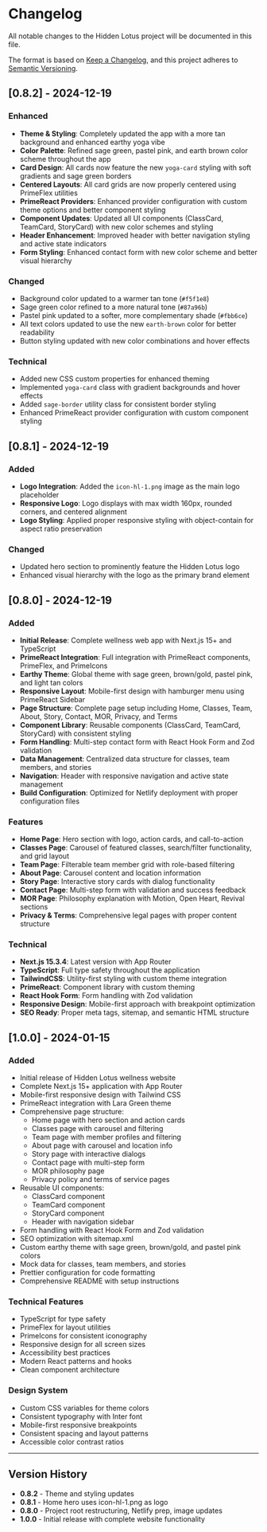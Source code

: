 # Changelog

All notable changes to the Hidden Lotus project will be documented in this file.

The format is based on [Keep a Changelog](https://keepachangelog.com/en/1.0.0/),
and this project adheres to [Semantic Versioning](https://semver.org/spec/v2.0.0.html).

## [0.8.2] - 2024-12-19

### Enhanced

- **Theme & Styling**: Completely updated the app with a more tan background and enhanced earthy yoga vibe
- **Color Palette**: Refined sage green, pastel pink, and earth brown color scheme throughout the app
- **Card Design**: All cards now feature the new `yoga-card` styling with soft gradients and sage green borders
- **Centered Layouts**: All card grids are now properly centered using PrimeFlex utilities
- **PrimeReact Providers**: Enhanced provider configuration with custom theme options and better component styling
- **Component Updates**: Updated all UI components (ClassCard, TeamCard, StoryCard) with new color schemes and styling
- **Header Enhancement**: Improved header with better navigation styling and active state indicators
- **Form Styling**: Enhanced contact form with new color scheme and better visual hierarchy

### Changed

- Background color updated to a warmer tan tone (`#f5f1e8`)
- Sage green color refined to a more natural tone (`#87a96b`)
- Pastel pink updated to a softer, more complementary shade (`#fbb6ce`)
- All text colors updated to use the new `earth-brown` color for better readability
- Button styling updated with new color combinations and hover effects

### Technical

- Added new CSS custom properties for enhanced theming
- Implemented `yoga-card` class with gradient backgrounds and hover effects
- Added `sage-border` utility class for consistent border styling
- Enhanced PrimeReact provider configuration with custom component styling

## [0.8.1] - 2024-12-19

### Added

- **Logo Integration**: Added the `icon-hl-1.png` image as the main logo placeholder
- **Responsive Logo**: Logo displays with max width 160px, rounded corners, and centered alignment
- **Logo Styling**: Applied proper responsive styling with object-contain for aspect ratio preservation

### Changed

- Updated hero section to prominently feature the Hidden Lotus logo
- Enhanced visual hierarchy with the logo as the primary brand element

## [0.8.0] - 2024-12-19

### Added

- **Initial Release**: Complete wellness web app with Next.js 15+ and TypeScript
- **PrimeReact Integration**: Full integration with PrimeReact components, PrimeFlex, and PrimeIcons
- **Earthy Theme**: Global theme with sage green, brown/gold, pastel pink, and light tan colors
- **Responsive Layout**: Mobile-first design with hamburger menu using PrimeReact Sidebar
- **Page Structure**: Complete page setup including Home, Classes, Team, About, Story, Contact, MOR, Privacy, and Terms
- **Component Library**: Reusable components (ClassCard, TeamCard, StoryCard) with consistent styling
- **Form Handling**: Multi-step contact form with React Hook Form and Zod validation
- **Data Management**: Centralized data structure for classes, team members, and stories
- **Navigation**: Header with responsive navigation and active state management
- **Build Configuration**: Optimized for Netlify deployment with proper configuration files

### Features

- **Home Page**: Hero section with logo, action cards, and call-to-action
- **Classes Page**: Carousel of featured classes, search/filter functionality, and grid layout
- **Team Page**: Filterable team member grid with role-based filtering
- **About Page**: Carousel content and location information
- **Story Page**: Interactive story cards with dialog functionality
- **Contact Page**: Multi-step form with validation and success feedback
- **MOR Page**: Philosophy explanation with Motion, Open Heart, Revival sections
- **Privacy & Terms**: Comprehensive legal pages with proper content structure

### Technical

- **Next.js 15.3.4**: Latest version with App Router
- **TypeScript**: Full type safety throughout the application
- **TailwindCSS**: Utility-first styling with custom theme integration
- **PrimeReact**: Component library with custom theming
- **React Hook Form**: Form handling with Zod validation
- **Responsive Design**: Mobile-first approach with breakpoint optimization
- **SEO Ready**: Proper meta tags, sitemap, and semantic HTML structure

## [1.0.0] - 2024-01-15

### Added

- Initial release of Hidden Lotus wellness website
- Complete Next.js 15+ application with App Router
- Mobile-first responsive design with Tailwind CSS
- PrimeReact integration with Lara Green theme
- Comprehensive page structure:
  - Home page with hero section and action cards
  - Classes page with carousel and filtering
  - Team page with member profiles and filtering
  - About page with carousel and location info
  - Story page with interactive dialogs
  - Contact page with multi-step form
  - MOR philosophy page
  - Privacy policy and terms of service pages
- Reusable UI components:
  - ClassCard component
  - TeamCard component
  - StoryCard component
  - Header with navigation sidebar
- Form handling with React Hook Form and Zod validation
- SEO optimization with sitemap.xml
- Custom earthy theme with sage green, brown/gold, and pastel pink colors
- Mock data for classes, team members, and stories
- Prettier configuration for code formatting
- Comprehensive README with setup instructions

### Technical Features

- TypeScript for type safety
- PrimeFlex for layout utilities
- PrimeIcons for consistent iconography
- Responsive design for all screen sizes
- Accessibility best practices
- Modern React patterns and hooks
- Clean component architecture

### Design System

- Custom CSS variables for theme colors
- Consistent typography with Inter font
- Mobile-first responsive breakpoints
- Consistent spacing and layout patterns
- Accessible color contrast ratios

---

## Version History

- **0.8.2** - Theme and styling updates
- **0.8.1** - Home hero uses icon-hl-1.png as logo
- **0.8.0** - Project root restructuring, Netlify prep, image updates
- **1.0.0** - Initial release with complete website functionality
